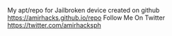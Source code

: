 My apt/repo for  Jailbroken device created on github
https://amirhacks.github.io/repo
Follow Me On Twitter 
https://twitter.com/amirhacksph

